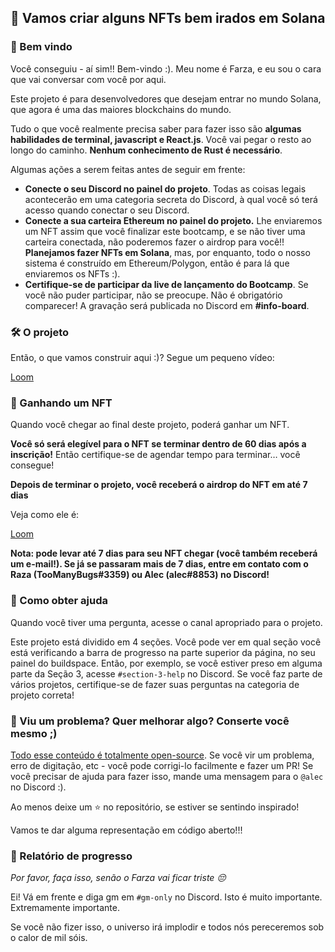 ## 💎 Vamos criar alguns NFTs bem irados em Solana

### 👋 Bem vindo

Você conseguiu - aí sim!! Bem-vindo :). Meu nome é Farza, e eu sou o cara que vai conversar com você por aqui.

Este projeto é para desenvolvedores que desejam entrar no mundo Solana, que agora é uma das maiores blockchains do mundo.

Tudo o que você realmente precisa saber para fazer isso são **algumas habilidades de terminal, javascript e React.js**. Você vai pegar o resto ao longo do caminho. **Nenhum conhecimento de Rust é necessário**. 

Algumas ações a serem feitas antes de seguir em frente:

* **Conecte o seu Discord no painel do projeto**. Todas as coisas legais acontecerão em uma categoria secreta do Discord, à qual você só terá acesso quando conectar o seu Discord.
* **Conecte a sua carteira Ethereum no painel do projeto.** Lhe enviaremos um NFT assim que você finalizar este bootcamp, e se não tiver uma carteira conectada, não poderemos fazer o airdrop para você!! **Planejamos fazer NFTs em Solana**, mas, por enquanto, todo o nosso sistema é construído em Ethereum/Polygon, então é para lá que enviaremos os NFTs :).
* **Certifique-se de participar da live de lançamento do Bootcamp**. Se você não puder participar, não se preocupe. Não é obrigatório comparecer! A gravação será publicada no Discord em **#info-board**.

### 🛠 O projeto

Então, o que vamos construir aqui :)? Segue um pequeno vídeo:

[Loom](https://www.loom.com/share/837446b7f9f44e519e383a39df620c98)

### 💎 Ganhando um NFT

Quando você chegar ao final deste projeto, poderá ganhar um NFT.

**Você só será elegível para o NFT se terminar dentro de 60 dias após a inscrição!** Então certifique-se de agendar tempo para terminar… você consegue!

**Depois de terminar o projeto, você receberá o airdrop do NFT em até 7 dias**

Veja como ele é:

[Loom](https://www.loom.com/share/a538ff4207a544779807a1358606b441)

**Nota: pode levar até 7 dias para seu NFT chegar (você também receberá um e-mail!). Se já se passaram mais de 7 dias, entre em contato com o Raza (TooManyBugs#3359) ou Alec (alec#8853) no Discord!**

### 🤚 Como obter ajuda

Quando você tiver uma pergunta, acesse o canal apropriado para o projeto.

Este projeto está dividido em 4 seções. Você pode ver em qual seção você está verificando a barra de progresso na parte superior da página, no seu painel do buildspace. Então, por exemplo, se você estiver preso em alguma parte da Seção 3, acesse `#section-3-help` no Discord. Se você faz parte de vários projetos, certifique-se de fazer suas perguntas na categoria de projeto correta! 

### 🤘 Viu um problema? Quer melhorar algo? Conserte você mesmo ;)

[Todo esse conteúdo é totalmente open-source](https://github.com/buildspace/buildspace-projects). Se você vir um problema, erro de digitação, etc - você pode corrigi-lo facilmente e fazer um PR! Se você precisar de ajuda para fazer isso, mande uma mensagem para o `@alec` no Discord :).

Ao menos deixe um ⭐ no repositório, se estiver se sentindo inspirado!

Vamos te dar alguma representação em código aberto!!!

### 🚨 Relatório de progresso

_Por favor, faça isso, senão o Farza vai ficar triste 😔_

Ei! Vá em frente e diga gm em `#gm-only` no Discord. Isto é muito importante. Extremamente importante.

Se você não fizer isso, o universo irá implodir e todos nós pereceremos sob o calor de mil sóis.
